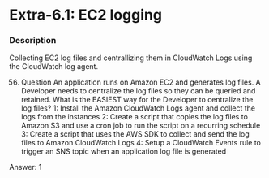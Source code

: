# Extra-6.1: EC2 logging

### Description

Collecting EC2 log files and centrallizing them in CloudWatch Logs using the CloudWatch log agent.


56. Question
An application runs on Amazon EC2 and generates log files. A Developer needs to centralize the log files so they can be queried and retained. What is the EASIEST way for the Developer to centralize the log files?
1: Install the Amazon CloudWatch Logs agent and collect the logs from the instances
2: Create a script that copies the log files to Amazon S3 and use a cron job to run the script on a recurring schedule
3: Create a script that uses the AWS SDK to collect and send the log files to Amazon CloudWatch Logs
4: Setup a CloudWatch Events rule to trigger an SNS topic when an application log file is generated

Answer: 1

